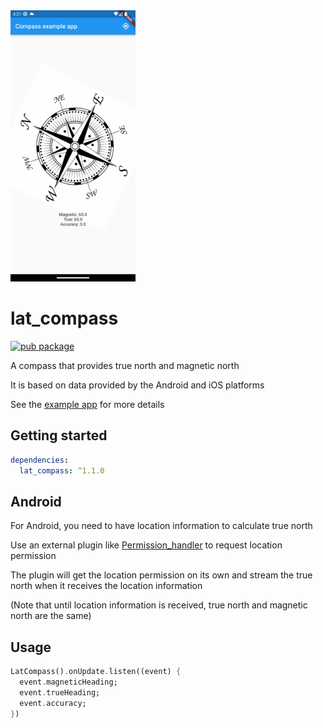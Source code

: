 <img src="https://raw.githubusercontent.com/ClaudeChey/lat_compass/main/images/screenshot.gif" width=200>

# lat_compass

[![pub package](https://img.shields.io/pub/v/lat_compass.svg)](https://pub.dartlang.org/packages/lat_compass)

A compass that provides true north and magnetic north

It is based on data provided by the Android and iOS platforms

See the [example app](https://github.com/ClaudeChey/lat_compass/blob/main/example/lib/main.dart) for more details

## Getting started

```yaml
dependencies:
  lat_compass: ^1.1.0
```

## Android

For Android, you need to have location information to calculate true north

Use an external plugin like [Permission_handler](https://pub.dev/packages/permission_handler) to request location permission

The plugin will get the location permission on its own and stream the true north when it receives the location information

(Note that until location information is received, true north and magnetic north are the same)

## Usage

```dart
LatCompass().onUpdate.listen((event) {
  event.magneticHeading;
  event.trueHeading;
  event.accuracy;
})
```
